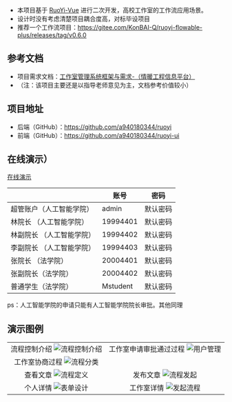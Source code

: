 - 本项目基于 [RuoYi-Vue](http://ruoyi.vip/) 进行二次开发，高校工作室的工作流应用场景。
- 设计时没有考虑清楚项目耦合度高，对标毕设项目
- 推荐一个工作流项目：https://gitee.com/KonBAI-Q/ruoyi-flowable-plus/releases/tag/v0.6.0
## 参考文档
- 项目需求文档：[工作室管理系统框架与需求-（情暖工程信息平台）](https://kdocs.cn/l/cu5Fn40XKipL)
- （注：该项目主要还是以指导老师意见为主，文档参考价值较小）
## 项目地址
- 后端（GitHub）：https://github.com/a940180344/ruoyi
- 前端（GitHub）：https://github.com/a940180344/ruoyi-ui
## 在线演示）
[在线演示](http://120.46.211.226/8080)

|                 | 账号  | 密码      |
|---------------- | ----- | -------- |
| 超管账户（人工智能学院）         | admin | 默认密码 |
| 林院长  （人工智能学院）         |19994401|默认密码 |
| 林副院长   （人工智能学院）      |  19994402|默认密码 |
| 李副院长   （人工智能学院）      | 19994403 | 默认密码   |
| 张院长 （法学院）          | 20004401 | 默认密码  |
| 张副院长（法学院）          | 20004402 | 默认密码   |
| 普通学生（法学院）  |    Mstudent         |默认密码|

ps：人工智能学院的申请只能有人工智能学院院长审批。其他同理

## 演示图例
<table style="width:200%; text-align:center">
<tbody>
<tr>
  <td>
    <span>流程控制介绍</span>
   <img src="https://gulimail-lin.oss-cn-fuzhou.aliyuncs.com/%E5%90%8D%E5%B8%88%E7%AE%A1%E7%90%86%E7%B3%BB%E7%BB%9Fgif/%E6%B5%81%E7%A8%8B%E6%8E%A7%E5%88%B6%E4%BB%8B%E7%BB%8D.gif" alt="流程控制介绍"/>
  </td>
  <td>
    <span>工作室申请审批通过过程</span>
    <img src="https://gulimail-lin.oss-cn-fuzhou.aliyuncs.com/%E5%90%8D%E5%B8%88%E7%AE%A1%E7%90%86%E7%B3%BB%E7%BB%9Fgif/%E5%B7%A5%E4%BD%9C%E5%AE%A4%E5%AE%A1%E6%89%B9%E9%80%9A%E8%BF%87.gif" alt="用户管理"/>
  </td>
</tr>
<tr>
  <td>
    <span>工作室协商过程</span>
    <img src="https://gulimail-lin.oss-cn-fuzhou.aliyuncs.com/%E5%90%8D%E5%B8%88%E7%AE%A1%E7%90%86%E7%B3%BB%E7%BB%9Fgif/%E5%8D%8F%E5%95%86.gif" alt="流程分类"/>
  </td>
</tr>
<tr>
  <td>
    <span>查看文章</span>
    <img src="https://gulimail-lin.oss-cn-fuzhou.aliyuncs.com/%E5%90%8D%E5%B8%88%E7%AE%A1%E7%90%86%E7%B3%BB%E7%BB%9Fgif/%E6%9F%A5%E7%9C%8B%E6%96%87%E7%AB%A0.gif" alt="流程定义"/>
  </td>
  <td>
    <span>发布文章</span>
    <img src="https://gulimail-lin.oss-cn-fuzhou.aliyuncs.com/%E5%90%8D%E5%B8%88%E7%AE%A1%E7%90%86%E7%B3%BB%E7%BB%9Fgif/%E5%8F%91%E5%B8%83%E6%96%87%E7%AB%A0.gif" alt="流程发起"/>
  </td>
</tr>
<tr>
  <td>
    <span>个人详情</span>
    <img src="https://gulimail-lin.oss-cn-fuzhou.aliyuncs.com/%E5%90%8D%E5%B8%88%E7%AE%A1%E7%90%86%E7%B3%BB%E7%BB%9Fgif/%E4%B8%AA%E4%BA%BA%E8%AF%A6%E6%83%85.png" alt="表单设计"/>
  </td>
   <td>
    <span>工作室详情</span>
    <img src="https://gulimail-lin.oss-cn-fuzhou.aliyuncs.com/%E5%90%8D%E5%B8%88%E7%AE%A1%E7%90%86%E7%B3%BB%E7%BB%9Fgif/%E5%B7%A5%E4%BD%9C%E5%AE%A4%E8%AF%A6%E6%83%85.png" alt="发起流程"/>
  </td>
</tr>
</tbody>
</table>

